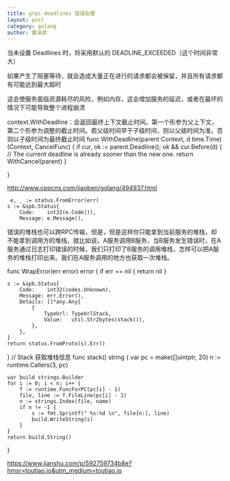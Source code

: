 ```yaml
---
title: grpc deadlines 错误处理
layout: post
category: golang
author: 夏泽民
---
```

当未设置 Deadlines 时，将采用默认的 DEADLINE_EXCEEDED（这个时间非常大）

如果产生了阻塞等待，就会造成大量正在进行的请求都会被保留，并且所有请求都有可能达到最大超时

这会使服务面临资源耗尽的风险，例如内存，这会增加服务的延迟，或者在最坏的情况下可能导致整个进程崩溃
<!-- more -->
context.WithDeadline：会返回最终上下文截止时间。第一个形参为父上下文，第二个形参为调整的截止时间。若父级时间早于子级时间，则以父级时间为准，否则以子级时间为最终截止时间
func WithDeadline(parent Context, d time.Time) (Context, CancelFunc) {
     if cur, ok := parent.Deadline(); ok &amp;&amp; cur.Before(d) {
         // The current deadline is already sooner than the new one.
         return WithCancel(parent)
     }
     
 }
 
 http://www.cppcns.com/jiaoben/golang/494937.html
 
 
 
     e, _ := status.FromError(err)
    s := &spb.Status{
        Code:    int32(e.Code()),
        Message: e.Message(),
        
        
 错误的堆栈也可以跨RPC传输，但是，但是这样你只能拿到当前服务的堆栈，却不能拿到调用方的堆栈，就比如说，A服务调用B服务，当B服务发生错误时，在A服务通过日志打印错误的时候，我们只打印了B服务的调用堆栈，怎样可以把A服务的堆栈打印出来。我们在A服务调用的地方也获取一次堆栈。

func WrapError(err error) error {
    if err == nil {
        return nil
    }

    s := &spb.Status{
        Code:    int32(codes.Unknown),
        Message: err.Error(),
        Details: []*any.Any{
            {
                TypeUrl: TypeUrlStack,
                Value:   util.Str2bytes(stack()),
            },
        },
    }
    return status.FromProto(s).Err()
}
// Stack 获取堆栈信息
func stack() string {
    var pc = make([]uintptr, 20)
    n := runtime.Callers(3, pc)

    var build strings.Builder
    for i := 0; i < n; i++ {
        f := runtime.FuncForPC(pc[i] - 1)
        file, line := f.FileLine(pc[i] - 1)
        n := strings.Index(file, name)
        if n != -1 {
            s := fmt.Sprintf(" %s:%d \n", file[n:], line)
            build.WriteString(s)
        }
    }
    return build.String()
}

https://www.jianshu.com/p/592759734b8e?hmsr=toutiao.io&utm_medium=toutiao.io